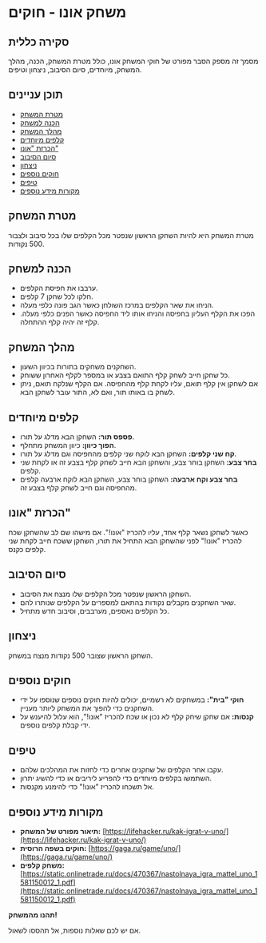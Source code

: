 # משחק אונו - חוקים

## סקירה כללית

מסמך זה מספק הסבר מפורט של חוקי המשחק אונו, כולל מטרת המשחק, הכנה, מהלך המשחק, מיוחדים, סיום הסיבוב, ניצחון וטיפים.

## תוכן עניינים

- [מטרת המשחק](#מטרת-המשחק)
- [הכנה למשחק](#הכנה-למשחק)
- [מהלך המשחק](#מהלך-המשחק)
- [קלפים מיוחדים](#קלפים-מיוחדים)
- [הכרזת "אונו"](#הכרזת-אונו)
- [סיום הסיבוב](#סיום-הסיבוב)
- [ניצחון](#ניצחון)
- [חוקים נוספים](#חוקים-נוספים)
- [טיפים](#טיפים)
- [מקורות מידע נוספים](#מקורות-מידע-נוספים)

## מטרת המשחק

מטרת המשחק היא להיות השחקן הראשון שנפטר מכל הקלפים שלו בכל סיבוב ולצבור 500 נקודות.

## הכנה למשחק

- ערבבו את חפיסת הקלפים.
- חלקו לכל שחקן 7 קלפים.
- הניחו את שאר הקלפים במרכז השולחן כאשר הגב פונה כלפי מעלה.
- הפכו את הקלף העליון בחפיסה והניחו אותו ליד החפיסה כאשר הפנים כלפי מעלה. קלף זה יהיה קלף ההתחלה.

## מהלך המשחק

- השחקנים משחקים בתורות בכיוון השעון.
- כל שחקן חייב לשחק קלף התואם בצבע או במספר לקלף האחרון ששוחק.
- אם לשחקן אין קלף תואם, עליו לקחת קלף מהחפיסה. אם הקלף שנלקח תואם, ניתן לשחק בו באותו תור, ואם לא, התור עובר לשחקן הבא.

## קלפים מיוחדים

- **פספס תור:** השחקן הבא מדלג על תורו.
- **הפוך כיוון:** כיוון המשחק מתחלף.
- **קח שני קלפים:** השחקן הבא לוקח שני קלפים מהחפיסה וגם מדלג על תורו.
- **בחר צבע:** השחקן בוחר צבע, והשחקן הבא חייב לשחק קלף בצבע זה או לקחת שני קלפים.
- **בחר צבע וקח ארבעה:** השחקן בוחר צבע, השחקן הבא לוקח ארבעה קלפים מהחפיסה וגם חייב לשחק קלף בצבע זה.

## הכרזת "אונו"

כאשר לשחקן נשאר קלף אחד, עליו להכריז "אונו!". אם מישהו שם לב שהשחקן שכח להכריז "אונו!" לפני שהשחקן הבא התחיל את תורו, השחקן ששכח חייב לקחת שני קלפים כקנס.

## סיום הסיבוב

- השחקן הראשון שנפטר מכל הקלפים שלו מנצח את הסיבוב.
- שאר השחקנים מקבלים נקודות בהתאם למספרים על הקלפים שנותרו להם.
- כל הקלפים נאספים, מערבבים, וסיבוב חדש מתחיל.

## ניצחון

השחקן הראשון שצובר 500 נקודות מנצח במשחק.

## חוקים נוספים

- **חוקי "בית":** במשחקים לא רשמיים, יכולים להיות חוקים נוספים שנוספו על ידי השחקנים כדי להפוך את המשחק ליותר מעניין.
- **קנסות:** אם שחקן שיחק קלף לא נכון או שכח להכריז "אונו!", הוא עלול להיענש על ידי קבלת קלפים נוספים.

## טיפים

- עקבו אחר הקלפים של שחקנים אחרים כדי לחזות את המהלכים שלהם.
- השתמשו בקלפים מיוחדים כדי להפריע ליריבים או כדי להשיג יתרון.
- אל תשכחו להכריז "אונו!" כדי להימנע מקנסות.

## מקורות מידע נוספים

- **תיאור מפורט של המשחק:** [https://lifehacker.ru/kak-igrat-v-uno/](https://lifehacker.ru/kak-igrat-v-uno/)
- **חוקים בשפה הרוסית:** [https://gaga.ru/game/uno/](https://gaga.ru/game/uno/)
- **משחק קלפים:** [https://static.onlinetrade.ru/docs/470367/nastolnaya_igra_mattel_uno_1581150012_1.pdf](https://static.onlinetrade.ru/docs/470367/nastolnaya_igra_mattel_uno_1581150012_1.pdf)

**תהנו מהמשחק!**

אם יש לכם שאלות נוספות, אל תהססו לשאול.